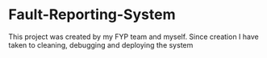 # Fault-Reporting-System
This project was created by my FYP team and myself. Since creation I have taken to cleaning, debugging and deploying the system
